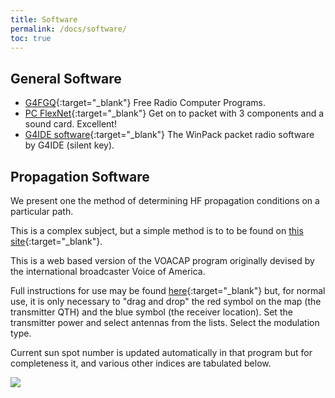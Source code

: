 ```yaml
---
title: Software
permalink: /docs/software/
toc: true
---
```


## General Software

* [G4FGQ](http://www.zerobeat.net/G4FGQ/){:target="_blank"} Free Radio Computer Programs.
* [PC FlexNet](http://www.afthd.tu-darmstadt.de/%7Eflexnet/){:target="_blank"} Get on to packet with 3 components and a sound card. Excellent!
* [G4IDE software](http://f5vag.nerim.net/g4ide/){:target="_blank"} The WinPack packet radio software by G4IDE (silent key).

## Propagation Software

We present one the method of determining HF propagation conditions on a particular path.

This is a complex subject, but a simple method is to to be found on [this site](http://www.voacap.com/prediction.html){:target="_blank"}.

This is a web based version of the VOACAP program originally devised by the international
broadcaster Voice of America.

Full instructions for use may be found [here](https://voacap.blogspot.com/2017/05/voacap-online-point-to-point-p2p-user.html){:target="_blank"}
but, for normal use, it is only necessary to "drag and drop" the red symbol on the map
(the transmitter QTH) and the blue symbol (the receiver location). Set the transmitter power and
select antennas from the lists. Select the modulation type.

Current sun spot number is updated automatically in that program but for completeness it,
and various other indices are tabulated below.


<a href="http://www.hamqsl.com/solar.html" title="Click to add Solar-Terrestrial Data to your website!">
   <img src="http://www.hamqsl.com/solar101vhfpic.php?muf=drwn">
</a>

